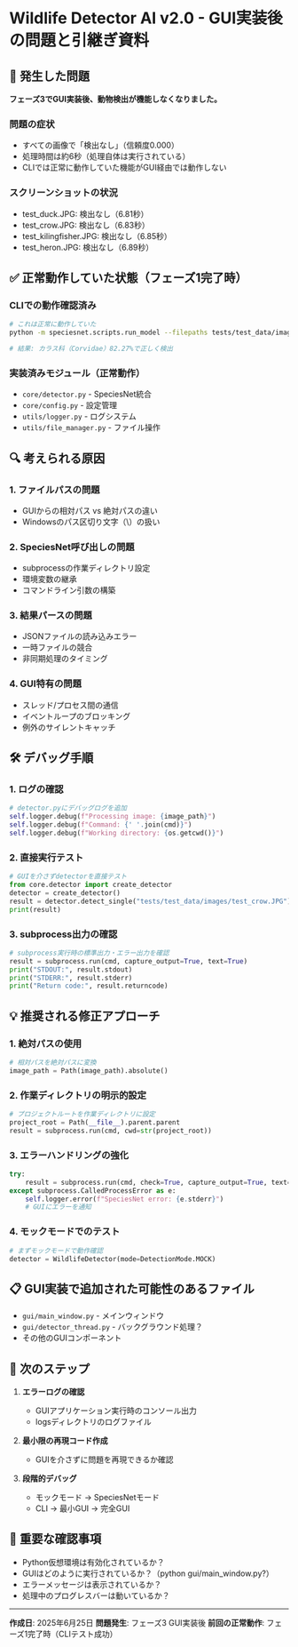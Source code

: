 # Wildlife Detector AI v2.0 - GUI実装後の問題と引継ぎ資料

## 🚨 発生した問題

**フェーズ3でGUI実装後、動物検出が機能しなくなりました。**

### 問題の症状
- すべての画像で「検出なし」（信頼度0.000）
- 処理時間は約6秒（処理自体は実行されている）
- CLIでは正常に動作していた機能がGUI経由では動作しない

### スクリーンショットの状況
- test_duck.JPG: 検出なし（6.81秒）
- test_crow.JPG: 検出なし（6.83秒）
- test_kilingfisher.JPG: 検出なし（6.85秒）
- test_heron.JPG: 検出なし（6.89秒）

## ✅ 正常動作していた状態（フェーズ1完了時）

### CLIでの動作確認済み
```bash
# これは正常に動作していた
python -m speciesnet.scripts.run_model --filepaths tests/test_data/images/test_crow.JPG --predictions_json output/crow_result.json --country JPN

# 結果: カラス科（Corvidae）82.27%で正しく検出
```

### 実装済みモジュール（正常動作）
- `core/detector.py` - SpeciesNet統合
- `core/config.py` - 設定管理
- `utils/logger.py` - ログシステム
- `utils/file_manager.py` - ファイル操作

## 🔍 考えられる原因

### 1. ファイルパスの問題
- GUIからの相対パス vs 絶対パスの違い
- Windowsのパス区切り文字（\）の扱い

### 2. SpeciesNet呼び出しの問題
- subprocessの作業ディレクトリ設定
- 環境変数の継承
- コマンドライン引数の構築

### 3. 結果パースの問題
- JSONファイルの読み込みエラー
- 一時ファイルの競合
- 非同期処理のタイミング

### 4. GUI特有の問題
- スレッド/プロセス間の通信
- イベントループのブロッキング
- 例外のサイレントキャッチ

## 🛠️ デバッグ手順

### 1. ログの確認
```python
# detector.pyにデバッグログを追加
self.logger.debug(f"Processing image: {image_path}")
self.logger.debug(f"Command: {' '.join(cmd)}")
self.logger.debug(f"Working directory: {os.getcwd()}")
```

### 2. 直接実行テスト
```python
# GUIを介さずdetectorを直接テスト
from core.detector import create_detector
detector = create_detector()
result = detector.detect_single("tests/test_data/images/test_crow.JPG")
print(result)
```

### 3. subprocess出力の確認
```python
# subprocess実行時の標準出力・エラー出力を確認
result = subprocess.run(cmd, capture_output=True, text=True)
print("STDOUT:", result.stdout)
print("STDERR:", result.stderr)
print("Return code:", result.returncode)
```

## 💡 推奨される修正アプローチ

### 1. 絶対パスの使用
```python
# 相対パスを絶対パスに変換
image_path = Path(image_path).absolute()
```

### 2. 作業ディレクトリの明示的設定
```python
# プロジェクトルートを作業ディレクトリに設定
project_root = Path(__file__).parent.parent
result = subprocess.run(cmd, cwd=str(project_root))
```

### 3. エラーハンドリングの強化
```python
try:
    result = subprocess.run(cmd, check=True, capture_output=True, text=True)
except subprocess.CalledProcessError as e:
    self.logger.error(f"SpeciesNet error: {e.stderr}")
    # GUIにエラーを通知
```

### 4. モックモードでのテスト
```python
# まずモックモードで動作確認
detector = WildlifeDetector(mode=DetectionMode.MOCK)
```

## 📋 GUI実装で追加された可能性のあるファイル

- `gui/main_window.py` - メインウィンドウ
- `gui/detector_thread.py` - バックグラウンド処理？
- その他のGUIコンポーネント

## 🎯 次のステップ

1. **エラーログの確認**
   - GUIアプリケーション実行時のコンソール出力
   - logsディレクトリのログファイル

2. **最小限の再現コード作成**
   - GUIを介さずに問題を再現できるか確認

3. **段階的デバッグ**
   - モックモード → SpeciesNetモード
   - CLI → 最小GUI → 完全GUI

## 📝 重要な確認事項

- Python仮想環境は有効化されているか？
- GUIはどのように実行されているか？（python gui/main_window.py?）
- エラーメッセージは表示されているか？
- 処理中のプログレスバーは動いているか？

---

**作成日**: 2025年6月25日
**問題発生**: フェーズ3 GUI実装後
**前回の正常動作**: フェーズ1完了時（CLIテスト成功）
